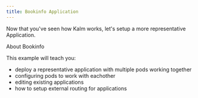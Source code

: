 ```yaml
---
title: Bookinfo Application
---
```


Now that you've seen how Kalm works, let's setup a more representative Application.

About Bookinfo

This example will teach you:

- deploy a representative application with multiple pods working together
- configuring pods to work with eachother
- editing existing applications
- how to setup external routing for applications
